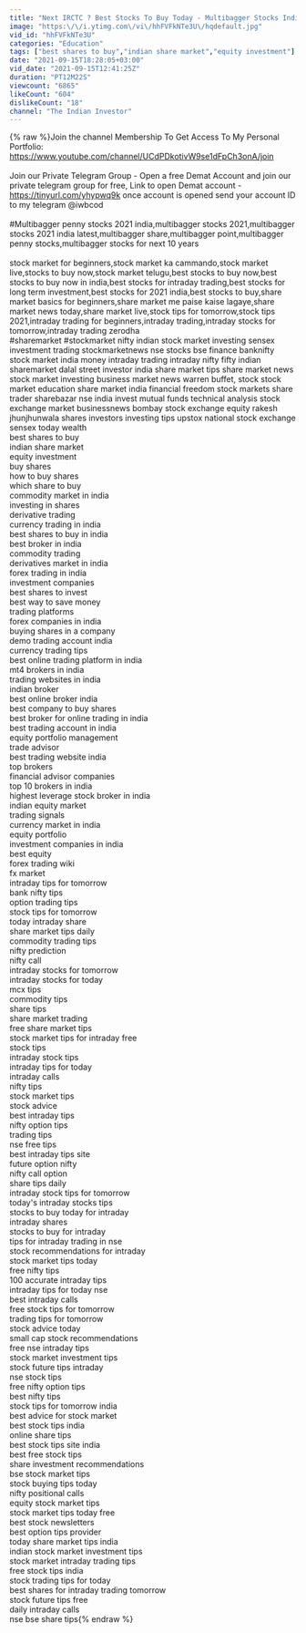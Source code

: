 ```yaml
---
title: "Next IRCTC ? Best Stocks To Buy Today - Multibagger Stocks India 2021 - Investment India NSE BSE TIP"
image: "https:\/\/i.ytimg.com\/vi\/hhFVFkNTe3U\/hqdefault.jpg"
vid_id: "hhFVFkNTe3U"
categories: "Education"
tags: ["best shares to buy","indian share market","equity investment"]
date: "2021-09-15T18:28:05+03:00"
vid_date: "2021-09-15T12:41:25Z"
duration: "PT12M22S"
viewcount: "6865"
likeCount: "604"
dislikeCount: "18"
channel: "The Indian Investor"
---
```

{% raw %}Join the channel Membership To Get Access To My Personal Portfolio:<br /><a rel="nofollow" target="blank" href="https://www.youtube.com/channel/UCdPDkotivW9se1dFpCh3onA/join">https://www.youtube.com/channel/UCdPDkotivW9se1dFpCh3onA/join</a>  <br /><br />Join our Private Telegram Group - Open a free Demat Account and join our private telegram group for free, Link to open Demat account - <a rel="nofollow" target="blank" href="https://tinyurl.com/yhypwq9k">https://tinyurl.com/yhypwq9k</a> once account is opened send your account ID to my telegram @iwbcod<br /><br />#Multibagger penny stocks 2021 india,multibagger stocks 2021,multibagger stocks 2021 india latest,multibagger share,multibagger point,multibagger penny stocks,multibagger stocks for next 10 years<br /><br />stock market for beginners,stock market ka cammando,stock market live,stocks to buy now,stock market telugu,best stocks to buy now,best stocks to buy now in india,best stocks for intraday trading,best stocks for long term investment,best stocks for 2021 india,best stocks to buy,share market basics for beginners,share market me paise kaise lagaye,share market news today,share market live,stock tips for tomorrow,stock tips 2021,intraday trading for beginners,intraday trading,intraday stocks for tomorrow,intraday trading zerodha<br />#sharemarket #stockmarket nifty indian stock market investing sensex investment trading stockmarketnews nse stocks bse finance banknifty stock market india money intraday trading intraday nifty fifty indian sharemarket dalal street investor india share market tips share market news stock market investing business market news warren buffet, stock stock market education share market india financial freedom stock markets share trader sharebazar nse india invest mutual funds technical analysis stock exchange market businessnews  bombay stock exchange equity rakesh jhunjhunwala shares investors investing tips upstox national stock exchange sensex today wealth<br />best shares to buy<br />indian share market<br />equity investment<br />buy shares<br />how to buy shares<br />which share to buy<br />commodity market in india<br />investing in shares<br />derivative trading<br />currency trading in india<br />best shares to buy in india<br />best broker in india<br />commodity trading<br />derivatives market in india<br />forex trading in india<br />investment companies<br />best shares to invest<br />best way to save money<br />trading platforms<br />forex companies in india<br />buying shares in a company<br />demo trading account india<br />currency trading tips<br />best online trading platform in india<br />mt4 brokers in india<br />trading websites in india<br />indian broker<br />best online broker india<br />best company to buy shares<br />best broker for online trading in india<br />best trading account in india<br />equity portfolio management<br />trade advisor<br />best trading website india<br />top brokers<br />financial advisor companies<br />top 10 brokers in india<br />highest leverage stock broker in india<br />indian equity market<br />trading signals<br />currency market in india<br />equity portfolio<br />investment companies in india<br />best equity<br />forex trading wiki<br />fx market<br />intraday tips for tomorrow<br />bank nifty tips<br />option trading tips<br />stock tips for tomorrow<br />today intraday share<br />share market tips daily<br />commodity trading tips<br />nifty prediction<br />nifty call<br />intraday stocks for tomorrow<br />intraday stocks for today<br />mcx tips<br />commodity tips<br />share tips<br />share market trading<br />free share market tips<br />stock market tips for intraday free<br />stock tips<br />intraday stock tips<br />intraday tips for today<br />intraday calls<br />nifty tips<br />stock market tips<br />stock advice<br />best intraday tips<br />nifty option tips<br />trading tips<br />nse free tips<br />best intraday tips site<br />future option nifty<br />nifty call option<br />share tips daily<br />intraday stock tips for tomorrow<br />today's intraday stocks tips<br />stocks to buy today for intraday<br />intraday shares<br />stocks to buy for intraday<br />tips for intraday trading in nse<br />stock recommendations for intraday<br />stock market tips today<br />free nifty tips<br />100 accurate intraday tips<br />intraday tips for today nse<br />best intraday calls<br />free stock tips for tomorrow<br />trading tips for tomorrow<br />stock advice today<br />small cap stock recommendations<br />free nse intraday tips<br />stock market investment tips<br />stock future tips intraday<br />nse stock tips<br />free nifty option tips<br />best nifty tips<br />stock tips for tomorrow india<br />best advice for stock market<br />best stock tips india<br />online share tips<br />best stock tips site india<br />best free stock tips<br />share investment recommendations<br />bse stock market tips<br />stock buying tips today<br />nifty positional calls<br />equity stock market tips<br />stock market tips today free<br />best stock newsletters<br />best option tips provider<br />today share market tips india<br />indian stock market investment tips<br />stock market intraday trading tips<br />free stock tips india<br />stock trading tips for today<br />best shares for intraday trading tomorrow<br />stock future tips free<br />daily intraday calls<br />nse bse share tips{% endraw %}

